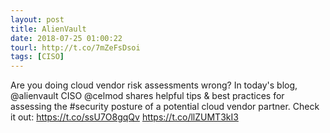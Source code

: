 ```yaml
---
layout: post
title: AlienVault
date: 2018-07-25 01:00:22
tourl: http://t.co/7mZeFsDsoi
tags: [CISO]
---
```

Are you doing cloud vendor risk assessments wrong? In today's blog, @alienvault CISO @celmod shares helpful tips &amp; best practices for assessing the #security posture of a potential cloud vendor partner. Check it out: https://t.co/ssU7O8gqQv https://t.co/llZUMT3kI3